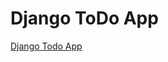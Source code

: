 # Django ToDo App

[Django Todo App](https://www.pythontutorial.net/django-tutorial/django-todo-app/)